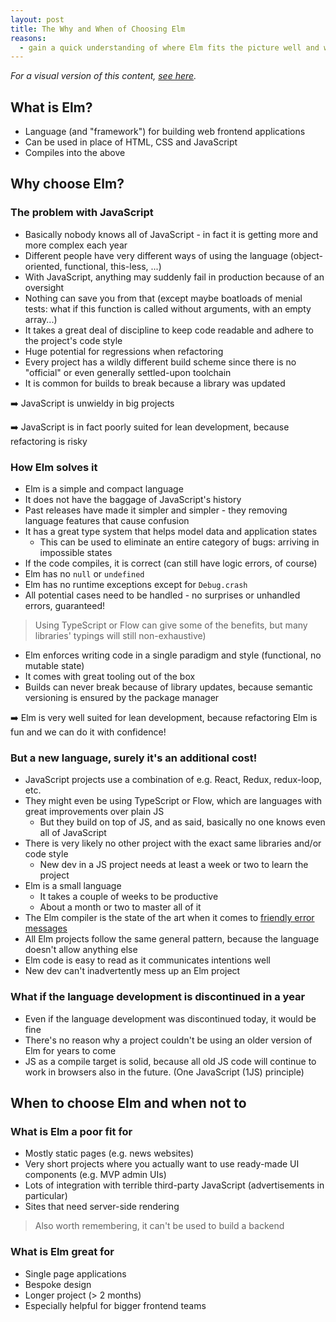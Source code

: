 ```yaml
---
layout: post
title: The Why and When of Choosing Elm
reasons:
  - gain a quick understanding of where Elm fits the picture well and where it poses challenges
---
```


_For a visual version of this content, [see here](why-and-when-of-choosing-elm-visual.html)._

## What is Elm?

- Language (and "framework") for building web frontend applications
- Can be used in place of HTML, CSS and JavaScript
- Compiles into the above


## Why choose Elm?

### The problem with JavaScript

- Basically nobody knows all of JavaScript - in fact it is getting more and more complex each year
- Different people have very different ways of using the language (object-oriented, functional, this-less, ...)
- With JavaScript, anything may suddenly fail in production because of an oversight
- Nothing can save you from that (except maybe boatloads of menial tests: what if this function is called without arguments, with an empty array...)
- It takes a great deal of discipline to keep code readable and adhere to the project's code style
- Huge potential for regressions when refactoring
- Every project has a wildly different build scheme since there is no "official" or even generally settled-upon toolchain
- It is common for builds to break because a library was updated

➡️ JavaScript is unwieldy in big projects

➡️ JavaScript is in fact poorly suited for lean development, because refactoring is risky


### How Elm solves it

- Elm is a simple and compact language
- It does not have the baggage of JavaScript's history
- Past releases have made it simpler and simpler - they removing language features that cause confusion
- It has a great type system that helps model data and application states
    - This can be used to eliminate an entire category of bugs: arriving in impossible states
- If the code compiles, it is correct (can still have logic errors, of course)
- Elm has no `null` or `undefined`
- Elm has no runtime exceptions except for `Debug.crash`
- All potential cases need to be handled - no surprises or unhandled errors, guaranteed!

> Using TypeScript or Flow can give some of the benefits, but many libraries' typings will still non-exhaustive)

- Elm enforces writing code in a single paradigm and style (functional, no mutable state)
- It comes with great tooling out of the box
- Builds can never break because of library updates, because semantic versioning is ensured by the package manager

➡️ Elm is very well suited for lean development, because refactoring Elm is fun and we can do it with confidence!


### But a new language, surely it's an additional cost!

- JavaScript projects use a combination of e.g. React, Redux, redux-loop, etc.
- They might even be using TypeScript or Flow, which are languages with great improvements over plain JS
    - But they build on top of JS, and as said, basically no one knows even all of JavaScript
- There is very likely no other project with the exact same libraries and/or code style
    - New dev in a JS project needs at least a week or two to learn the project
- Elm is a small language
    - It takes a couple of weeks to be productive
    - About a month or two to master all of it
- The Elm compiler is the state of the art when it comes to [friendly error messages](http://elm-lang.org/blog/compilers-as-assistants)
- All Elm projects follow the same general pattern, because the language doesn't allow anything else
- Elm code is easy to read as it communicates intentions well
- New dev can't inadvertently mess up an Elm project


### What if the language development is discontinued in a year

- Even if the language development was discontinued today, it would be fine
- There's no reason why a project couldn't be using an older version of Elm for years to come
- JS as a compile target is solid, because all old JS code will continue to work in browsers also in the future. (One JavaScript (1JS) principle)



## When to choose Elm and when not to

### What is Elm a poor fit for

- Mostly static pages (e.g. news websites)
- Very short projects where you actually want to use ready-made UI components (e.g. MVP admin UIs)
- Lots of integration with terrible third-party JavaScript (advertisements in particular)
- Sites that need server-side rendering

> Also worth remembering, it can't be used to build a backend


### What is Elm great for

- Single page applications
- Bespoke design
- Longer project (> 2 months)
- Especially helpful for bigger frontend teams
